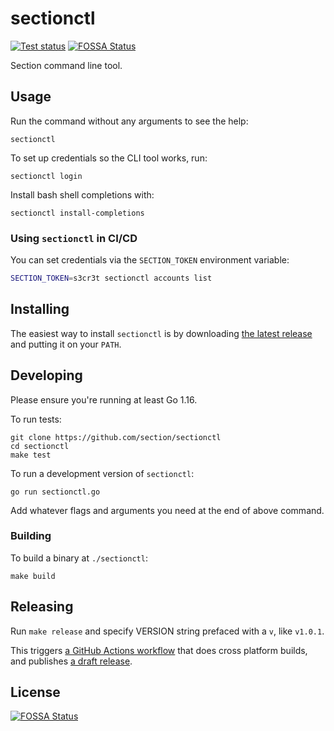 # sectionctl

[![Test status](https://github.com/section/sectionctl/workflows/Test/badge.svg?event=push)](https://github.com/section/sectionctl/actions?query=workflow%3ATest+event%3Apush)
[![FOSSA Status](https://app.fossa.com/api/projects/git%2Bgithub.com%2Fsection%2Fsectionctl.svg?type=shield)](https://app.fossa.com/projects/git%2Bgithub.com%2Fsection%2Fsectionctl?ref=badge_shield)

Section command line tool.

## Usage

Run the command without any arguments to see the help:

```
sectionctl
```

To set up credentials so the CLI tool works, run:

```
sectionctl login
```

Install bash shell completions with:

```
sectionctl install-completions
```

### Using `sectionctl` in CI/CD

You can set credentials via the `SECTION_TOKEN` environment variable:

``` bash
SECTION_TOKEN=s3cr3t sectionctl accounts list
```

## Installing

The easiest way to install `sectionctl` is by downloading [the latest release](https://github.com/section/sectionctl/releases/latest) and putting it on your `PATH`.

## Developing

Please ensure you're running at least Go 1.16.

To run tests:

```
git clone https://github.com/section/sectionctl
cd sectionctl
make test
```

To run a development version of `sectionctl`:

```
go run sectionctl.go
```

Add whatever flags and arguments you need at the end of above command.

### Building

To build a binary at `./sectionctl`:

```
make build
```

## Releasing

Run `make release` and specify VERSION string prefaced with a `v`, like `v1.0.1`.

This triggers [a GitHub Actions workflow](https://github.com/section/sectionctl/actions?query=workflow%3A%22Build+and+release+sectionctl+binaries%22) that does cross platform builds, and publishes [a draft release](https://github.com/section/sectionctl/releases).


## License
[![FOSSA Status](https://app.fossa.com/api/projects/git%2Bgithub.com%2Fsection%2Fsectionctl.svg?type=large)](https://app.fossa.com/projects/git%2Bgithub.com%2Fsection%2Fsectionctl?ref=badge_large)